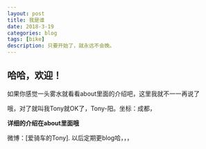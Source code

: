 ```yaml
---
layout: post
title: 我是谁
date: 2018-3-19
categories: blog
tags: [bike]
description: 只要开始了，就永远不会晚。
---
```


## 哈哈，欢迎！

如果你感觉一头雾水就看看about里面的介绍吧，这里我就不一一再说了

哦，对了就叫我Tony就OK了，Tony-阳。坐标：成都，   

**详细的介绍在about里面哦**

微博：[爱骑车的Tony].    以后定期更blog哈，，，
